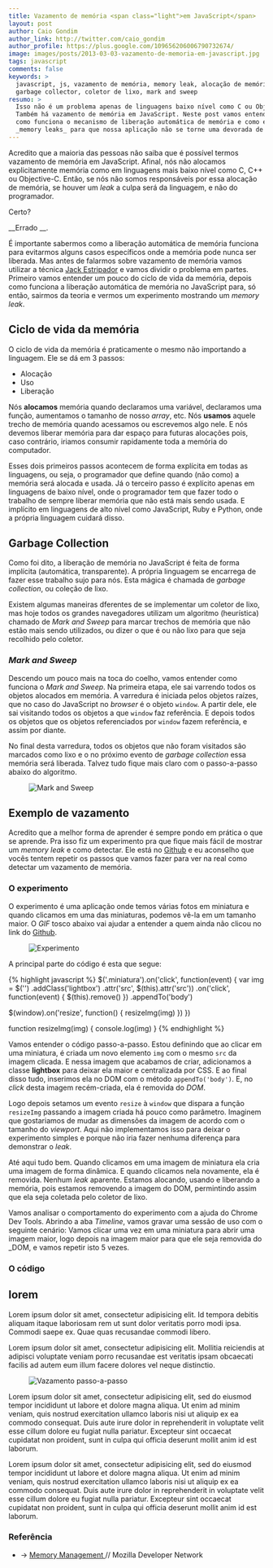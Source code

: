 ```yaml
---
title: Vazamento de memória <span class="light">em JavaScript</span>
layout: post
author: Caio Gondim
author_link: http://twitter.com/caio_gondim
author_profile: https://plus.google.com/109656206006790732674/
image: images/posts/2013-03-03-vazamento-de-memoria-em-javascript.jpg
tags: javascript
comments: false
keywords: >
  javascript, js, vazamento de memória, memory leak, alocação de memória,
  garbage collector, coletor de lixo, mark and sweep
resumo: >
  Isso não é um problema apenas de linguagens baixo nível como C ou Objective-C.
  Também há vazamento de memória em JavaScript. Neste post vamos entender
  como funciona o mecanismo de liberação automática de memória e como evitar
  _memory leaks_ para que nossa aplicação não se torne uma devorada de memória _RAM_.
---
```


Acredito que a maioria das pessoas não saiba que é possível termos vazamento de
memória em JavaScript. Afinal, nós não alocamos explicitamente memória como em
linguagens mais baixo nível como C, C++ ou Objective-C. Então, se nós não somos
responsáveis por essa alocação de memória, se houver um _leak_ a culpa será da
linguagem, e não do programador.

Certo?

__Errado  __.

É importante sabermos como a liberação automática de memória funciona
para evitarmos alguns casos específicos onde a memória pode nunca ser liberada.
Mas antes de falarmos sobre vazamento de memória vamos
utilizar a técnica [Jack Estripador](http://pt.wikipedia.org/wiki/Jack,_o_Estripador)
e vamos dividir o problema em partes.
Primeiro vamos entender um pouco do ciclo de vida da memória, depois como funciona a
liberação automática de memória no JavaScript para, só então, sairmos da teoria
e vermos um experimento mostrando um _memory leak_.

## Ciclo de vida da memória

O ciclo de vida da memória é praticamente o mesmo não importando a linguagem.
Ele se dá em 3 passos:

- Alocação
- Uso
- Liberação

Nós __alocamos__ memória quando declaramos uma variável, declaramos uma função,
aumentamos o tamanho de nosso _array_, etc. Nós __usamos__ aquele trecho de
memória quando acessamos ou escrevemos algo nele. E nós devemos liberar memória
para dar espaço para futuras alocações pois, caso contrário, iriamos consumir
rapidamente toda a memória do computador.

Esses dois primeiros passos acontecem de forma explícita em todas
as linguagens, ou seja, o programador que define quando (não como) a memória
será alocada e usada. Já o terceiro passo é explícito apenas em linguagens de baixo nível, onde o
programador tem que fazer todo o trabalho de sempre liberar memória que não está
mais sendo usada. E implícito em linguagens de alto nível como JavaScript, Ruby
e Python, onde a própria linguagem cuidará disso.

## Garbage Collection

Como foi dito, a liberação de memória no JavaScript é feita de forma implícita
(automática, transparente). A própria linguagem se encarrega de fazer esse
trabalho sujo para nós. Esta mágica é chamada de _garbage collection_, ou
coleção de lixo.

Existem algumas maneiras dferentes de se implementar um coletor de lixo, mas
hoje todos os grandes navegadores utilizam um algoritmo (heurística) chamado de
_Mark and Sweep_ para marcar trechos de memória que não estão mais sendo
utilizados, ou dizer o que é ou não lixo para que seja recolhido pelo coletor.

### _Mark and Sweep_

Descendo um pouco mais na toca do coelho, vamos entender como funciona o _Mark
and Sweep_. Na primeira etapa, ele sai varrendo todos os objetos alocados em
memória. A varredura é iniciada pelos objetos raízes, que no caso do JavaScript
no _browser_ é o objeto `window`. A partir dele, ele sai visitando todos os
objetos a que `window` faz referência. E depois todos os objetos que os objetos
referenciados por `window` fazem referência, e assim por diante.

No final desta varredura, todos os objetos que não foram visitados são marcados
como lixo e o no próximo evento de _garbage collection_ essa memória será
liberada. Talvez tudo fique mais claro com o passo-a-passo abaixo do algoritmo.

<figure>
  <img src="/images/posts/2013-03-03-mark-and-sweep.gif"
      title="Mark and Sweep" alt="Mark and Sweep" />
</figure>

## Exemplo de vazamento

Acredito que a melhor forma de aprender é sempre pondo em prática o que se aprende.
Pra isso fiz um experimento pra que fique mais fácil de mostrar um _memory leak_
e como detectar. Ele está no [Github](http://caiogondim.github.io/vazamento-memoria-js-experimento/)
e eu aconselho que vocês tentem repetir os passos que vamos fazer para ver na real
como detectar um vazamento de memória.

### O experimento

O experimento é uma aplicação onde temos várias fotos em miniatura e quando
clicamos em uma das miniaturas, podemos vê-la em um tamanho maior. O _GIF_
tosco abaixo vai ajudar a entender a quem ainda não clicou no link do
[Github](http://caiogondim.github.io/vazamento-memoria-js-experimento/).

<figure>
  <img src="/images/posts/2013-04-23-vazamento-memoria-js-experimento.gif"
      title="Experimento" alt="Experimento" />
</figure>

A principal parte do código é esta que segue:

{% highlight javascript %}
$('.miniatura').on('click', function(event) {
  var img = $('<img />')
    .addClass('lightbox')
    .attr('src', $(this).attr('src'))
    .on('click', function(event) {
      $(this).remove()
    })
    .appendTo('body')

  $(window).on('resize', function() {
    resizeImg(img)
  })
})

function resizeImg(img) {
  console.log(img)
}
{% endhighlight %}

Vamos entender o código passo-a-passo. Estou definindo que ao clicar em uma
miniatura, é criada um novo elemento `img` com o mesmo `src` da imagem clicada.
E nessa imagem que acabamos de criar, adicionamos a classe __lightbox__ para
deixar ela maior e centralizada por CSS. E ao final disso tudo, inserimos ela no
DOM com o método `appendTo('body')`. E, no _click_ desta imagem recém-criada, ela
é removida do _DOM_.

Logo depois setamos um evento `resize` à `window` que dispara a função
`resizeImg` passando a imagem criada há pouco como parâmetro. Imaginem que
gostariamos de mudar as dimensões da imagem de acordo com o tamanho do
_viewport_. Aqui não implementamos isso para deixar o experimento simples e
porque não iria fazer nenhuma diferença para demonstrar o _leak_.

Até aqui tudo bem. Quando clicamos em uma imagem de miniatura ela cria uma imagem
de forma dinâmica. E quando clicamos nela novamente, ela é removida. Nenhum _leak_
aparente. Estamos alocando, usando e liberando a memória, pois estamos removendo
a imagem do DOM, permintindo assim que ela seja coletada pelo coletor de lixo.

Vamos analisar o comportamento do experimento com a ajuda do Chrome Dev Tools.
Abrindo a aba _Timeline_, vamos gravar uma sessão de uso com o seguinte cenário:
Vamos clicar uma vez em uma miniatura para abrir uma imagem maior, logo depois
na imagem maior para que ele seja removida do _DOM, e vamos repetir isto 5 vezes.



### O código

## lorem


Lorem ipsum dolor sit amet, consectetur adipisicing elit. Id tempora debitis
aliquam itaque laboriosam rem ut sunt dolor veritatis porro modi ipsa. Commodi
saepe ex. Quae quas recusandae commodi libero.

Lorem ipsum dolor sit amet, consectetur adipisicing elit. Mollitia reiciendis at
adipisci voluptate veniam porro recusandae est veritatis ipsam obcaecati facilis
ad autem eum illum facere dolores vel neque distinctio.

<figure>
  <img src="/images/posts/2013-03-03-leak-passo-a-passo.gif"
      title="Vazamento passo-a-passo" alt="Vazamento passo-a-passo" />
</figure>

Lorem ipsum dolor sit amet, consectetur adipisicing elit, sed do eiusmod
tempor incididunt ut labore et dolore magna aliqua. Ut enim ad minim veniam,
quis nostrud exercitation ullamco laboris nisi ut aliquip ex ea commodo
consequat. Duis aute irure dolor in reprehenderit in voluptate velit esse
cillum dolore eu fugiat nulla pariatur. Excepteur sint occaecat cupidatat non
proident, sunt in culpa qui officia deserunt mollit anim id est laborum.

Lorem ipsum dolor sit amet, consectetur adipisicing elit, sed do eiusmod
tempor incididunt ut labore et dolore magna aliqua. Ut enim ad minim veniam,
quis nostrud exercitation ullamco laboris nisi ut aliquip ex ea commodo
consequat. Duis aute irure dolor in reprehenderit in voluptate velit esse
cillum dolore eu fugiat nulla pariatur. Excepteur sint occaecat cupidatat non
proident, sunt in culpa qui officia deserunt mollit anim id est laborum.

<aside class="fonte">
  <h3>Referência</h3>
  <ul>
    <li>→
      <a href="https://developer.mozilla.org/en-US/docs/JavaScript/Memory_Management">
        Memory Management
      </a>
      <span class="comment">// Mozilla Developer Network</span>
    </li>
  </ul>
</aside>
